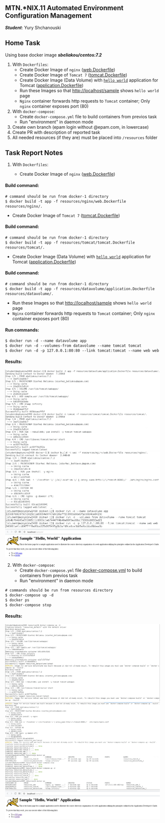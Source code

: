 MTN.*NIX.11 Automated Environment Configuration Management
---

***Student***: Yury Shchanouski

Home Task
---

Using base docker image ***sbeliakou/centos:7.2***

1. With ```Dockerfiles```:
    - Create Docker Image of ```nginx``` ([web.Dockerfile](/web.Dockerfile))
    - Create Docker Image of ```Tomcat 7``` ([tomcat.Dockerfile](/tomcat.Dockerfile))
    - Create Docker Image (Data Volume) with [```hello world```](https://tomcat.apache.org/tomcat-7.0-doc/appdev/sample/sample.war) application for Tomcat ([application.Dockerfile](application.Dockerfile))
    - Run these Images so that [http://localhost/sample](http://localhost/sample) shows ```hello world``` page
    - ```Nginx``` container forwards http requests to ```Tomcat``` container; Only ```nginx``` container exposes port (80)
2. With ```docker-compose```:
    - Create ```docker-compose.yml``` file to build containers from previos task
    - Run "environment" in daemon mode
3. Create own branch (epam login without @epam.com, in lowercase)
4. Create PR with description of reported task
6. All needed resources (if they are) must be placed into ```/resources``` folder

Task Report Notes
---
1. With ```Dockerfiles```:

   * Create Docker Image of ```nginx``` ([web.Dockerfile](resources/nginx/web.Dockerfile))

#### Build command:

```
# command should be run from docker-1 directory 
$ docker build -t app -f resources/nginx/web.Dockerfile resources/nginx/. 
```

   * Create Docker Image of ```Tomcat 7``` ([tomcat.Dockerfile](resources/tomcat/tomcat.Dockerfile))

#### Build command:

```
# command should be run from docker-1 directory
$ docker build -t app -f resources/tomcat/tomcat.Dockerfile resources/tomcat/. 
```

   * Create Docker Image (Data Volume) with [```hello world```](https://tomcat.apache.org/tomcat-7.0-doc/appdev/sample/sample.war) application for Tomcat ([application.Dockerfile](resources/datavolume/application.Dockerfile))

#### Build command:

```
# command should be run from docker-1 directory
$ docker build -t app -f resources/datavolume/application.Dockerfile resources/datavolume/.
```

   * Run these Images so that [http://localhost/sample](http://localhost/sample) shows ```hello world``` page
   * ```Nginx``` container forwards http requests to ```Tomcat``` container; Only ```nginx``` container exposes port (80)

#### Run commands:

```
$ docker run -d --name datavolume app
$ docker run -d --volumes-from datavolume --name tomcat tomcat
$ docker run -d -p 127.0.0.1:80:80 --link tomcat:tomcat --name web web
```

#### Results:
<img src="resources/01.PNG">
<img src="resources/02.PNG">
<img src="resources/03.PNG">
<img src="resources/04.PNG">

2. With ```docker-compose```:
   - Create ```docker-compose.yml``` file [docker-compose.yml](resources/docker-compose.yml) to build containers from previos task
   - Run "environment" in daemon mode
```
# commands should be run from resources directory
$ docker-compose up -d
$ docker ps
$ docker-compose stop
```

#### Results:
<img src="resources/05.PNG">
<img src="resources/06.PNG">
<img src="resources/07.PNG">
